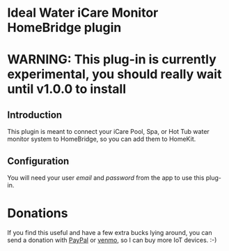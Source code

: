 # Ideal Water iCare Monitor HomeBridge plugin

# WARNING: This plug-in is currently experimental, you should really wait until v1.0.0 to install

## Introduction

This plugin is meant to connect your iCare Pool, Spa, or Hot Tub water monitor system
to HomeBridge, so you can add them to HomeKit. 

## Configuration

You will need your user *email* and  *password* from the app to use this plug-in.

# Donations

If you find this useful and have a few extra bucks lying around,
you can send a donation with [PayPal](https://www.paypal.com/paypalme/waltmoorhouse) or
[venmo](https://venmo.com/?txn=pay&audience=public&recipients=Walt-Moorhouse),
so I can buy more IoT devices.  :-)
